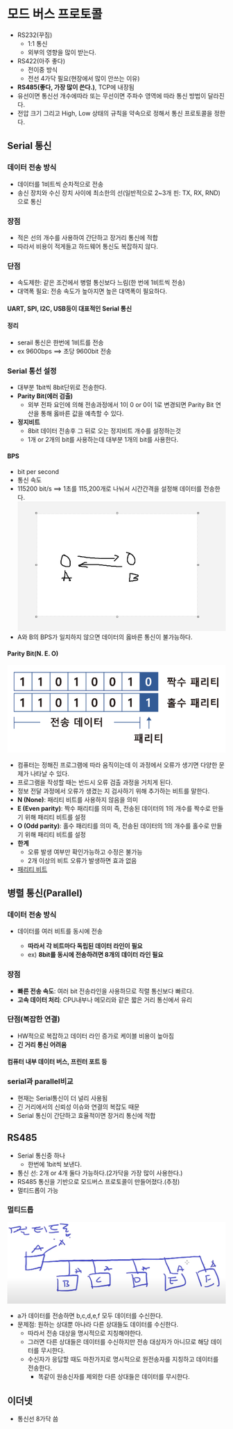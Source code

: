 # 모드 버스 프로토콜

- RS232(꾸짐)
  - 1:1 통신
  - 외부의 영향을 많이 받는다.
- RS422(아주 좋다)
  - 전이중 방식
  - 전선 4가닥 필요(현장에서 많이 안쓰는 이유)
- **RS485(좋다, 가장 많이 쓴다.)**, TCP에 내장됨
- 유선이면 통신선 개수에따라 또는 무선이면 주파수 영역에 따라 통신 방법이 달라진다.
- 전압 크기 그리고 High, Low 상태의 규칙을 약속으로 정해서 통신 프로토콜을 정한다.

## Serial 통신

### 데이터 전송 방식

- 데이터를 1비트씩 순차적으로 전송
- 송신 장치와 수신 장치 사이에 최소한의 선(일반적으로 2~3개 핀: TX, RX, RND)으로 통신

### 장점

- 적은 선의 개수를 사용하여 간단하고 장거리 통신에 적합
- 따라서 비용이 적게들고 하드웨어 통신도 복잡하지 않다.

### 단점

- 속도제한: 같은 조건에서 병렬 통신보다 느림(한 번에 1비트씩 전송)
- 대역폭 필요: 전송 속도가 높아지면 높은 대역폭이 필요하다.

#### UART, SPI, I2C, USB등이 대표적인 Serial 통신

#### 정리

- serail 통신은 한번에 1비트를 전송
- ex 9600bps ==> 초당 9600bit 전송

### Serial 통선 설정

- 대부분 1bit씩 8bit단위로 전송한다.
- **Parity Bit(에러 검출)**
  - 외부 전파 요인에 의해 전송과정에서 1이 0 or 0이 1로 변경되면 Parity Bit 연산을 통해 옳바른 값을 예측할 수 있다.
- **정지비트**
  - 8bit 데이터 전송후 그 뒤로 오는 정지비트 개수를 설정하는것
  - 1개 or 2개의 bit를 사용하는데 대부분 1개의 bit를 사용한다.

#### BPS

- bit per second
- 통신 속도
- 115200 bit/s ==> 1초를 115,200개로 나눠서 시간간격을 설정해 데이터를 전송한다.
  ![alt text](image-7.png)
- A와 B의 BPS가 일치하지 않으면 데이터의 옳바른 통신이 불가능하다.

#### Parity Bit(N. E. O)

![alt text](image-8.png)

- 컴퓨터는 정해진 프로그램에 따라 움직이는데 이 과정에서 오류가 생기면 다양한 문제가 나타날 수 있다.
- 프로그램을 작성할 때는 반드시 오류 검출 과정을 거치게 된다.
- 정보 전달 과정에서 오류가 생겼는 지 검사하기 위해 추가하는 비트를 말한다.
- **N (None)**: 패리티 비트를 사용하지 않음을 의미
- **E (Even parity)**: 짝수 패리티를 의미 즉, 전송된 데이터의 1의 개수를 짝수로 만들기 위해 패리티 비트를 설정
- **O (Odd parity)**: 홀수 패리티를 의미 즉, 전송된 데이터의 1의 개수를 홀수로 만들기 위해 패리티 비트를 설정
- **한계**
  - 오류 발생 여부만 확인가능하고 수정은 불가능
  - 2개 이상의 비트 오류가 발생하면 효과 없음
- [패리티 비트](https://velog.io/@octo__/%ED%8C%A8%EB%A6%AC%ED%8B%B0-%EB%B9%84%ED%8A%B8-Parity-Bit)

## 병렬 통신(Parallel)

### 데이터 전송 방식

- 데이터를 여러 비트를 동시에 전송

  - **따라서 각 비트마다 독립된 데이터 라인이 필요**
  - ex) **8bit를 동시에 전송하려면 8개의 데이터 라인 필요**

### 장점

- **빠른 전송 속도**: 여러 bit 전송라인을 사용하므로 직렬 통신보다 빠르다.
- **고속 데이터 처리**: CPU내부나 메모리와 같은 짧은 거리 통신에서 유리

### 단점(복잡한 연결)

- HW적으로 복잡하고 데이터 라인 증가로 케이블 비용이 높아짐
- **긴 거리 통신 어려움**

#### 컴퓨터 내부 데이터 버스, 프린터 포트 등

### serial과 parallel비교

- 현재는 Serial통신이 더 널리 사용됨
- 긴 거리에서의 신뢰성 이슈와 연결의 복잡도 때문
- Serial 통신이 간단하고 효율적이면 장거리 통신에 적합

## RS485

- Serial 통신중 하나
  - 한번에 1bit씩 보낸다.
- 통신 선: 2개 or 4개 둘다 가능하다.(2가닥을 가장 많이 사용한다.)
- RS485 통신을 기반으로 모드버스 프로토콜이 만들어졌다.(추정)
- 멀티드롭이 가능

### 멀티드롭

![alt text](image-10.png)

- a가 데이터를 전송하면 b,c,d,e,f 모두 데이터를 수신한다.
- 문제점: 원하는 상대뿐 아나라 다른 상대들도 데이터를 수신한다.
  - 따라서 전송 대상을 명시적으로 지칭해야한다.
  - 그러면 다른 상대들은 데이터를 수신하지만 전송 대상자가 아니므로 해당 데이터를 무시한다.
  - 수신자가 응답할 때도 마찬가지로 명시적으로 원전송자를 지칭하고 데이터를 전송한다.
    - 똑같이 원송신자를 제외한 다른 상대들은 데이터를 무시한다.

## 이더넷

- 통신선 8가닥 씀
